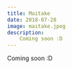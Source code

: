 ```yaml
---
title: Maitake
date: 2018-07-28
image: maitake.jpeg
description:
    Coming soon :D
---
```


Coming soon :D